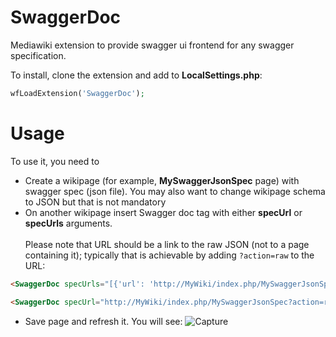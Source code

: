 # SwaggerDoc

Mediawiki extension to provide swagger ui frontend for any swagger specification.

To install, clone the extension and add to **LocalSettings.php**:

```php
wfLoadExtension('SwaggerDoc');
```

# Usage

To use it, you need to
- Create a wikipage (for example, **MySwaggerJsonSpec** page) with swagger spec (json file). You may also want to change wikipage schema to JSON but that is not mandatory
- On another wikipage insert Swagger doc tag with either **specUrl** or **specUrls** arguments. <br/><br/> Please note that URL should be a link to the raw JSON (not to a page containing it); typically that is achievable by adding ```?action=raw``` to the URL:

```html
<SwaggerDoc specUrls="[{'url': 'http://MyWiki/index.php/MySwaggerJsonSpec?action=raw', 'name': 'My swagger spec'}]" />
```

```html
<SwaggerDoc specUrl="http://MyWiki/index.php/MySwaggerJsonSpec?action=raw" />
```

- Save page and refresh it. You will see:
![Capture](https://user-images.githubusercontent.com/4194526/151668487-2ec107d3-befa-4f6c-9efc-c08286d9441d.PNG)
